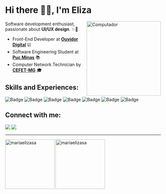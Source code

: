
<h1> Hi there 👩‍💻, I'm Eliza </h1>

<img  align="right" src="https://user-images.githubusercontent.com/49694866/122601655-febd3400-d047-11eb-8817-90f59b13aefa.png" min-width="300px" max-width="300px" width="240px" align="right" alt="Computador"> 

Software development enthusiast, passionate about <strong>UI/UX design</strong>. ✨🌸

- Front-End Developer at <strong>[Ouvidor Digital](https://ouvidordigital.com/)</strong> ☑️
- Software Engineering Student at <strong>[Puc Minas](https://www.pucminas.br/destaques/Paginas/default.aspx)</strong> 📚
- Computer Network Technician by <strong>[CEFET-MG](https://www.cefetmg.br/)</strong> 🎓

<h2> Skills and Experiences: </h2>

![Badge](https://img.shields.io/badge/JavaScript-%2321201F?style=for-the-badge&logo=javascript) ![Badge](https://img.shields.io/badge/TypeScript-007ACC?style=for-the-badge&logo=typescript&logoColor=white) ![Badge](https://img.shields.io/badge/react-%237159c1?style=for-the-badge&logo=react) ![Badge](https://img.shields.io/badge/angular-%23C3002F?style=for-the-badge&logo=angular) ![Badge](https://img.shields.io/badge/jest-%2399425B?style=for-the-badge&logo=jest) ![Badge](https://img.shields.io/badge/Sass-CC6699?style=for-the-badge&logo=sass&logoColor=white) ![Badge](https://img.shields.io/badge/Git-F05032?style=for-the-badge&logo=git&logoColor=white) 

<h2> Connect with me: </h2>

[<img src="https://img.shields.io/badge/LinkedIn-0077B5?style=for-the-badge&logo=linkedin&logoColor=white" />](https://www.linkedin.com/in/mariaelizasa/) [<img src="https://img.shields.io/badge/Gmail-D14836?style=for-the-badge&logo=gmail&logoColor=white" />](mailto:eliza.sads@gmail.com)

<hr> </hr>
<img align="left" height="160px" src="https://github-readme-stats.vercel.app/api?username=mariaelizasa&show_icons=true&theme=material-palenight" alt="mariaelizasa" /><img align="left" height="160px"src="https://github-readme-stats.vercel.app/api/top-langs?username=mariaelizasa&show_icons=true&theme=material-palenight&locale=en&layout=compact" alt="mariaelizasa" />

